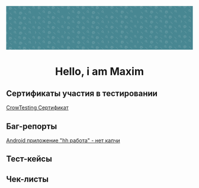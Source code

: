 <img src="https://github.com/MADMAX-06/MADMAX-06/blob/main/fon1.png"> 
<div align="center" background-image=url(https://github.com/MADMAX-06/MADMAX-06/blob/main/fon1.png)>
  <h1>Hello, i am Maxim</h1>
</div>

## Сертификаты участия в тестировании
[CrowTesting Сертификат](https://github.com/cptTAYROS/QA-Tester/blob/main/crowTesting%D0%A1%D0%B5%D1%80%D1%82%D0%B8%D1%84%D0%B8%D0%BA%D0%B0%D1%82.png)
## Баг-репорты
[Android приложение "hh работа" - нет капчи](https://docs.google.com/spreadsheets/d/1VZ-kiM_GLxF-2pv-UiUrkqqoigFSiid8KAhRnvqa58o/edit?gid=0#gid=0)

## Тест-кейсы

## Чек-листы

